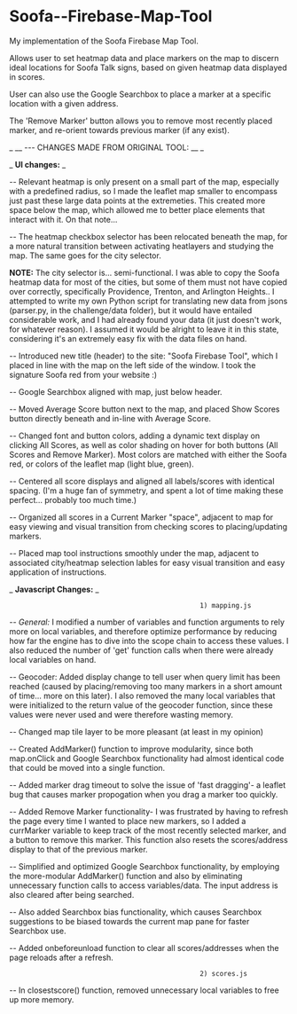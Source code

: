 # Soofa--Firebase-Map-Tool
My implementation of the Soofa Firebase Map Tool.

Allows user to set heatmap data and place markers on the map to discern ideal locations for Soofa Talk signs, based on given heatmap data displayed in scores.

User can also use the Google Searchbox to place a marker at a specific location with a given address.

The 'Remove Marker' button allows you to remove most recently placed marker, and re-orient towards previous marker (if any exist).


_
__
--- CHANGES MADE FROM ORIGINAL TOOL:
__
_

_
 **UI changes:**
_
 
 -- Relevant heatmap is only present on a small part of the map, especially with a predefined radius, so I made the leaflet map smaller to encompass just past these large data points at the extremeties. This created more space below the map, which allowed me to better place elements that interact with it. On that note...
 
-- The heatmap checkbox selector has been relocated beneath the map, for a more natural transition between activating heatlayers and studying the map. The same goes for the city selector. 

**NOTE:** The city selector is... semi-functional. I was able to copy the Soofa heatmap data for most of the cities, but some of them must not have copied over correctly, specifically Providence, Trenton, and Arlington Heights.\. I attempted to write my own Python script for translating new data from jsons (parser.py, in the challenge/data folder), but it would have entailed considerable work, and I had already found your data (it just doesn't work, for whatever reason).  I assumed it would be alright to leave it in this state, considering it's an extremely easy fix with the data files on hand.

-- Introduced new title (header) to the site: "Soofa Firebase Tool", which I placed in line with the map on the left side of the window. I took the signature Soofa red from your website :)

-- Google Searchbox aligned with map, just below header.

-- Moved Average Score button next to the map, and placed Show Scores button directly beneath and in-line with Average Score.

-- Changed font and button colors, adding a dynamic text display on clicking All Scores, as well as color shading on hover for both buttons (All Scores and Remove Marker). Most colors are matched with either the Soofa red, or colors of the leaflet map (light blue, green).

-- Centered all score displays and aligned all labels/scores with identical spacing. (I'm a huge fan of symmetry, and spent a lot of time making these perfect... probably too much time.)

-- Organized all scores in a Current Marker "space", adjacent to map for easy viewing and visual transition from checking scores to placing/updating markers.

-- Placed map tool instructions smoothly under the map, adjacent to associated city/heatmap selection lables for easy visual transition and easy application of instructions.


_
**Javascript Changes:**
_


                                                    1) mapping.js
 
-- *General:* I modified a number of variables and function arguments to rely more on local variables, and therefore optimize performance by reducing how far the engine has to dive into the scope chain to access these values. I also reduced the number of 'get' function calls when there were already local variables on hand.

-- Geocoder: Added display change to tell user when query limit has been reached (caused by placing/removing too many markers in a short amount of time... more on this later). I also removed the many local variables that were initialized to the return value of the geocoder function, since these values were never used and were therefore wasting memory.

-- Changed map tile layer to be more pleasant (at least in my opinion)

-- Created AddMarker() function to improve modularity, since both map.onClick and Google Searchbox functionality had almost identical code that could be moved into a single function.

-- Added marker drag timeout to solve the issue of 'fast dragging'- a leaflet bug that causes marker propogation when you drag a marker too quickly.

-- Added Remove Marker functionality- I was frustrated by having to refresh the page every time I wanted to place new markers, so I added a currMarker variable to keep track of the most recently selected marker, and a button to remove this marker. This function also resets the scores/address display to that of the previous marker. 

-- Simplified and optimized Google Searchbox functionality, by employing the more-modular AddMarker() function and also by eliminating unnecessary function calls to access variables/data. The input address is also cleared after being searched.

-- Also added Searchbox bias functionality, which causes Searchbox suggestions to be biased towards the current map pane for faster Searchbox use.

-- Added onbeforeunload function to clear all scores/addresses when the page reloads after a refresh.

                                                    2) scores.js

-- In closestscore() function, removed unnecessary local variables to free up more memory.
